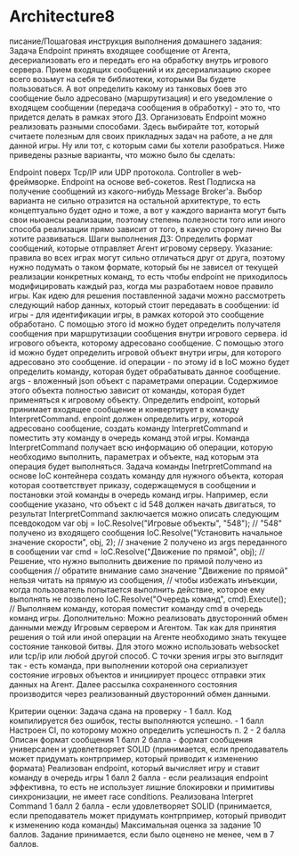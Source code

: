 # Architecture8

писание/Пошаговая инструкция выполнения домашнего задания:
Задача Endpoint принять входящее сообщение от Агента, десериализовать его и передать его на обработку внутрь игрового сервера.
Прием входящих сообщений и их десериализацию скорее всего возьмут на себя те библиотеки, которыми Вы будете пользоваться.
А вот определить какому из танковых боев это сообщение было адресовано (маршрутизация) и его уведомление о входящем сообщении (передача сообщения в обработку) - это то, что придется делать в рамках этого ДЗ.
Организовать Endpoint можно реализовать разными способами. Здесь выбирайте тот, который считаете полезным для своих прикладных задач на работе, а не для данной игры.
Ну или тот, с которым сами бы хотели разобраться. Ниже приведены разные варианты, что можно было бы сделать:

Endpoint поверх Tcp/IP или UDP протокола.
Controller в web-фреймворке.
Endpoint на основе веб-сокетов.
Rest
Подписка на получение сообщений из какого-нибудь Message Broker'а.
Выбор варианта не сильно отразится на остальной архитектуре, то есть концептуально будет одно и тоже, а вот у каждого варианта могут быть свои ньюансы реализации, поэтому степень полезности того или иного способа реализации прямо зависит от того, в какую сторону лично Вы хотите развиваться.
Шаги выполнения ДЗ:
Определить формат сообщений, которые отправляет Агент игровому серверу.
Указание: правила во всех играх могут сильно отличаться друг от друга, поэтому нужно подумать о таком формате, который бы не зависел от текущей реализации конкретных команд, то есть чтобы endpoint не приходилось модифицировать каждый раз, когда мы разработаем новое правило игры. Как идею для решения поставленной задачи можно рассмотреть следующий набор данных, который стоит передавать в сообщении:
id игры - для идентификации игры, в рамках которой это сообщение обработано. С помощью этого id можно будет определить получателя сообщения при маршрутизации сообщения внутри игрового сервера.
id игрового объекта, которому адресовано сообщение. С помощью этого id можно будет определить игровой объект внутри игры, для которого адресовано это сообщение.
id операции - по этому id в IoC можно будет определить команду, которая будет обрабатывать данное сообщение.
args - вложенный json объект с параметрами операции. Содержимое этого объекта полностью зависит от команды, которая будет применяться к игровому объекту.
Определить endpoint, который принимает входящее сообщение и конвертирует в команду InterpretCommand.
enpoint должен определить игру, которой адресовано сообщение, создать команду InterpretCommand и поместить эту команду в очередь команд этой игры.
Команда InterpretCommand получает всю информацию об операции, которую необходимо выполнить, параметрах и объекте, над которым эта операция будет выполняться.
Задача команды InetrpretCommand на основе IoC контейнера создать команду для нужного объекта, которая которая соответствует приказу, содержащемуся в сообщении и постановки этой команды в очередь команд игры.
Например, если сообщение указано, что объект с id 548 должен начать двигаться, то результат InterpretCommand заключается можно описать следующим псевдокодом
var obj = IoC.Resolve("Игровые объекты", "548"); // "548" получено из входящего сообщения
IoC.Resolve("Установить начальное значение скорости", obj, 2); // значение 2 получено из args переданного в сообщении
var cmd = IoC.Resolve("Движение по прямой", obj); // Решение, что нужно выполнить движение по прямой получено из сообщения
// обратите внимание само значение "Движение по прямой" нельзя читать на прямую из сообщения,
// чтобы избежать инъекции, когда пользователь попытается выполнить действие, которое ему выполнять не позволено
IoC.Resolve("Очередь команд", cmd).Execute(); // Выполняем команду, которая поместит команду cmd в очередь команд игры.
Дополнительно:
Можно реализовать двусторонний обмен данными между Игровым сервером и Агентом. Так как для принятия решения о той или иной операции на Агенте необходимо знать текущее состояние танковой битвы. Для этого можно использовать websocket или tcp/ip или любой другой способ. С точки зрения игры это выглядит так - есть команда, при выполнении которой она сериализует состояние игровых объектов и инициирует процесс отправки этих данных на Агент. Далее рассылка сохраненного состояния производится через реализованный двусторонний обмен данными.

Критерии оценки:
Задача сдана на проверку - 1 балл.
Код компилируется без ошибок, тесты выполняются успешно. - 1 балл
Настроен CI, по которому можно определить успешность п. 2 - 2 балла
Описан формат сообщения
1 балл
2 балла - формат сообщения универсален и удовлетворяет SOLID (принимается, если преподаватель может придумать контрпример, который приводит к изменению формата)
Реализован endpoint, который вычисляет игру и ставит команду в очередь игры
1 балл
2 балла - если реализация endpoint эффективна, то есть не использует лишние блокировки и примитивы синхронизации, не имеет race conditions.
Реализована Interpret Command
1 балл
2 балла - если удовлетворяет SOLID (принимается, если преподаватель может придумать контрпример, который приводит к изменению кода команды)
Максимальная оценка за задание 10 баллов.
Задание принимается, если было оценено не менее, чем в 7 баллов.
